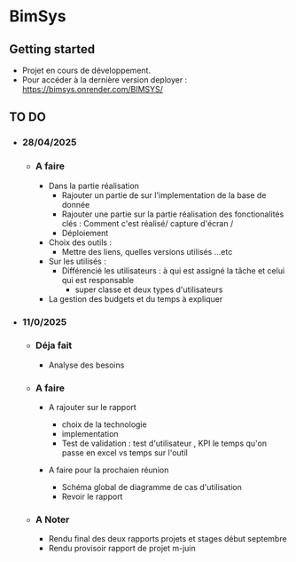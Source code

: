 # BimSys



## Getting started

- Projet en cours de développement.
- Pour accéder à la dernière version deployer : https://bimsys.onrender.com/BIMSYS/



## TO DO

-  ### 28/04/2025
    - ### A faire
      - Dans la partie réalisation
        - Rajouter un partie de sur l'implementation de la base de donnée
        - Rajouter une partie sur la partie réalisation des fonctionalités clés : Comment c'est réalisé/ capture d'écran /
        - Déploiement
      - Choix des outils : 
        - Mettre des liens, quelles versions utilisés ...etc
      - Sur les utilisés :
        - Différencié les utilisateurs : à qui est assigné la tâche et celui qui est responsable
          - super classe et deux types d'utilisateurs 
      - La gestion des budgets et du temps à expliquer


- ### 11/0/2025
  - ### Déja fait
    - Analyse des besoins

  
  - ### A faire
    - A rajouter sur le rapport 
    
      - choix de la technologie
      - implementation
      - Test de validation : test d'utilisateur , KPI le temps qu'on passe en excel vs temps sur l'outil
    
    - A faire pour la prochaien réunion
      - Schéma global de diagramme de cas d'utilisation
      - Revoir le rapport

    
  - ### A Noter
    - Rendu final des deux rapports projets et stages début septembre
    - Rendu provisoir rapport de projet m-juin




